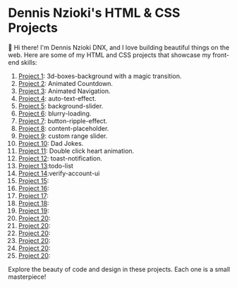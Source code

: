 # Dennis Nzioki's HTML & CSS Projects

👋 Hi there! I'm Dennis Nzioki DNX, and I love building beautiful things on the web. Here are some of my HTML and CSS projects that showcase my front-end skills:

1. [Project 1](link-to-project1): 3d-boxes-background with a magic transition.
2. [Project 2](link-to-project2): Animated Countdown.
3. [Project 3](link-to-project3): Animated Navigation.
4. [Project 4](link-to-project4): auto-text-effect.
5. [Project 5](link-to-project5): background-slider.
6. [Project 6](link-to-project6): blurry-loading.
7. [Project 7](link-to-project7): button-ripple-effect.
8. [Project 8](link-to-project8): content-placeholder.
9. [Project 9](link-to-project9): custom range slider.
10. [Project 10](link-to-project10): Dad Jokes.
11. [Project 11](link-to-project11): Double click heart animation.
12. [Project 12](link-to-project12): toast-notification.
13. [Project 13](link-to-project13):todo-list
14. [Project 14](link-to-project14):verify-account-ui
15. [Project 15](link-to-project15):
16. [Project 16](link-to-project16):
17. [Project 17](link-to-project17):
18. [Project 18](link-to-project18):
19. [Project 19](link-to-project19):
20. [Project 20](link-to-project20):
21. [Project 20](link-to-project20):
22. [Project 20](link-to-project20):
23. [Project 20](link-to-project20):
24. [Project 20](link-to-project20):
25. [Project 20](link-to-project20):

Explore the beauty of code and design in these projects. Each one is a small masterpiece!
